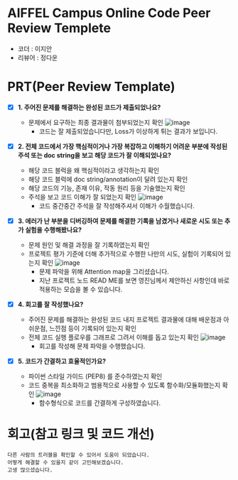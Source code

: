 
# AIFFEL Campus Online Code Peer Review Templete
- 코더 : 이지안
- 리뷰어 : 정다운

# PRT(Peer Review Template)
- [X]  **1. 주어진 문제를 해결하는 완성된 코드가 제출되었나요?**
    - 문제에서 요구하는 최종 결과물이 첨부되었는지 확인
        ![image](https://github.com/user-attachments/assets/c0b7432f-e257-4f5e-b36b-d9101a9cd778)    
        - 코드는 잘 제출되었습니다만, Loss가 이상하게 튀는 결과가 보입니다.   

    
- [X]  **2. 전체 코드에서 가장 핵심적이거나 가장 복잡하고 이해하기 어려운 부분에 작성된 
주석 또는 doc string을 보고 해당 코드가 잘 이해되었나요?**
    - 해당 코드 블럭을 왜 핵심적이라고 생각하는지 확인
    - 해당 코드 블럭에 doc string/annotation이 달려 있는지 확인
    - 해당 코드의 기능, 존재 이유, 작동 원리 등을 기술했는지 확인
    - 주석을 보고 코드 이해가 잘 되었는지 확인
        ![image](https://github.com/user-attachments/assets/44cea79f-9bd4-4770-8183-86b459a4a2ea)   
         - 코드 중간중간 주석을 잘 작성해주셔서 이해가 수월했습니다.   

        
- [X]  **3. 에러가 난 부분을 디버깅하여 문제를 해결한 기록을 남겼거나
새로운 시도 또는 추가 실험을 수행해봤나요?**
    - 문제 원인 및 해결 과정을 잘 기록하였는지 확인
    - 프로젝트 평가 기준에 더해 추가적으로 수행한 나만의 시도, 
    실험이 기록되어 있는지 확인
      ![image](https://github.com/user-attachments/assets/1dcdde3a-5131-455e-b07d-0e79936d6c28)
      - 문제 파악을 위해 Attention map을 그리셨습니다.
      - 지난 프로젝트 노드 READ ME를 보면 영진님께서 제안하신 사항인데 바로 적용하는 모습을 볼 수 있습니다.  

        
- [X]  **4. 회고를 잘 작성했나요?**
    - 주어진 문제를 해결하는 완성된 코드 내지 프로젝트 결과물에 대해
    배운점과 아쉬운점, 느낀점 등이 기록되어 있는지 확인
    - 전체 코드 실행 플로우를 그래프로 그려서 이해를 돕고 있는지 확인
      ![image](https://github.com/user-attachments/assets/76708ca6-b57d-4a1e-a823-6d6d5105320f)   
      - 회고를 작성해 문제 파악을 수행했습니다.   
     


        
- [X]  **5. 코드가 간결하고 효율적인가요?**
    - 파이썬 스타일 가이드 (PEP8) 를 준수하였는지 확인
    - 코드 중복을 최소화하고 범용적으로 사용할 수 있도록 함수화/모듈화했는지 확인
      ![image](https://github.com/user-attachments/assets/517aa622-1282-427c-b1cc-0d7dffe6dfed)    
      - 함수형식으로 코드를 간결하게 구성하였습니다.   

      

# 회고(참고 링크 및 코드 개선)
```
다른 사람의 트러블을 확인할 수 있어서 도움이 되었습니다.
어떻게 해결할 수 있을지 같이 고민해보겠습니다.
고생 많으셨습니다.  
```

